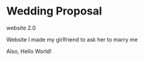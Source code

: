 # Wedding Proposal
website 2.0

Website I made my girlfriend to ask her to marry me

Also, Hello World!
